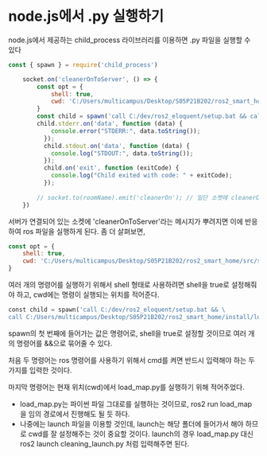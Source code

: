 # node.js에서 .py 실행하기

node.js에서 제공하는 child_process 라이브러리를 이용하면 .py 파일을 실행할 수 있다

```js
const { spawn } = require('child_process')

	socket.on('cleanerOnToServer', () => {
        const opt = {
            shell: true,
            cwd: 'C:/Users/multicampus/Desktop/S05P21B202/ros2_smart_home/src/sub2/sub2/'
        }
        const child = spawn('call C:/dev/ros2_eloquent/setup.bat && call C:/Users/multicampus/Desktop/S05P21B202/ros2_smart_home/install/local_setup.bat && load_map.py', opt)
        child.stderr.on('data', function (data) {
            console.error("STDERR:", data.toString());
          });
          child.stdout.on('data', function (data) {
            console.log("STDOUT:", data.toString());
          });
          child.on('exit', function (exitCode) {
            console.log("Child exited with code: " + exitCode);
          });
        
        // socket.to(roomName).emit('cleanerOn'); // 일단 소켓에 cleanerOn을 보내긴 하는데 안쓸 수도?
    })
```

서버가 연결되어 있는 소켓에 'cleanerOnToServer'라는 메시지가 뿌려지면 이에 반응하여 ros 파일을 실행하게 된다. 좀 더 살펴보면,

```js
const opt = {
    shell: true,
    cwd: 'C:/Users/multicampus/Desktop/S05P21B202/ros2_smart_home/src/sub2/sub2/'
}
```

여러 개의 명령어를 실행하기 위해서 shell 형태로 사용하려면 shell을 true로 설정해줘야 하고, cwd에는 명령이 실행되는 위치를 적어준다.

```python
const child = spawn('call C:/dev/ros2_eloquent/setup.bat && \
call C:/Users/multicampus/Desktop/S05P21B202/ros2_smart_home/install/local_setup.bat && \ load_map.py', opt)
```

spawn의 첫 번째에 들어가는 값은 명령어로, shell을 true로 설정할 것이므로 여러 개의 명령어를 &&으로 묶어줄 수 있다.

처음 두 명령어는 ros 명령어를 사용하기 위해서 cmd를 켜면 반드시 입력해야 하는 두 가지를 입력한 것이다.

마지막 명령어는 현재 위치(cwd)에서 load_map.py를 실행하기 위해 적어주었다.

- load_map.py는 파이썬 파일 그대로를 실행하는 것이므로, ros2 run load_map 을 임의 경로에서 진행해도 될 듯 하다.
- 나중에는 launch 파일을 이용할 것인데, launch는 해당 폴더에 들어가서 해야 하므로 cwd를 잘 설정해주는 것이 중요할 것이다. launch의 경우 load_map.py 대신 ros2 launch cleaning_launch.py 처럼 입력해주면 된다.



